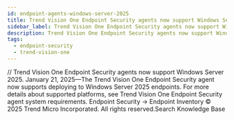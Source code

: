 ```yaml
---
id: endpoint-agents-windows-server-2025
title: Trend Vision One Endpoint Security agents now support Windows Server 2025.
sidebar_label: Trend Vision One Endpoint Security agents now support Windows Server 2025.
description: Trend Vision One Endpoint Security agents now support Windows Server 2025.
tags:
  - endpoint-security
  - trend-vision-one
---
```


/*<![CDATA[*/ $('#title').html($('meta[name=map-description]').attr('content')); /*]]>*/ Trend Vision One Endpoint Security agents now support Windows Server 2025. January 21, 2025—The Trend Vision One Endpoint Security agent now supports deploying to Windows Server 2025 endpoints. For more details about supported platforms, see Trend Vision One Endpoint Security agent system requirements. Endpoint Security → Endpoint Inventory © 2025 Trend Micro Incorporated. All rights reserved.Search Knowledge Base